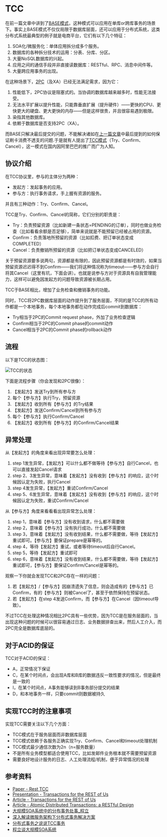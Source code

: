 # TCC

在前一篇文章中讲到了[BASE模式][base.md]，这种模式可以应用在单库or跨库事务的场景下。事实上BASE模式不仅仅局限于数据库层面，还可以应用于分布式系统，这类分布式系统最典型的例子就是电商平台，它们有以下几个特征：

1. SOA化/微服务化：单体应用拆分成多个服务。
2. 数据库的各种拆分技术的运用：分表、分库、分区。
3. 大量NoSQL数据库的兴起。
4. 应用之间的通信手段并非直接读数据库：RESTful、RPC、消息中间件等。
5. 大量跨应用事务的出现。

在这种场景下，[2PC][2pc.md]（及XA）已经无法满足需求，因为它：

1. 性能低下，2PC协议是阻塞式的。当协调的数据库越来越多时，性能无法接受。
2. 无法水平扩展以提升性能，只能靠垂直扩展（提升硬件）——更快的CPU、更快更大的硬盘、更大更快的内存——但是这样很贵，并且很容易遇到极限。
3. 染指其他数据库。
4. 依赖于数据库是否支持2PC（XA）。

而BASE只解决最后提交的问题，不能解决诸如在[上一篇文章][base.md]中最后提到的如何保证刷卡消费不透支的问题.于是就有人提出了[TCC模式][presentation-transactions-http-rest]（Try、Confirm、Cancel），这一模式在国内因阿里巴巴的推广而广为人知。

## 协议介绍

在TCC协议里，参与的主体分为两种：

* 发起方：发起事务的应用。
* 参与方：执行事务请求，手上握有资源的服务。

并且有三种动作：Try、Confirm、Cancel。

TCC是Try、Confirm、Cancel的简称，它们分别的职责是：

* Try：负责预留资源（比如新建一条状态=PENDING的订单），同时也做业务检查（比如看看余额是否足够），简单来说就是不能预留已经被占用的资源。
* Confirm：负责落地所预留的资源（比如扣费、把订单状态变成COMPLETED）
* Cancel：负责撤销所预留的资源（比如把订单状态变成CANCELED）

关于预留资源要多说两句，资源都是有限的，因此预留资源都是有时效的，如果当预留资源迟迟得不到Confirm——我们将这种情况称为timeout——参与方会自行将其Cancel（这里有坑，下面会讲）。也就是说参与方对于资源具有自我管理能力，这样可以避免因发起方的问题导致资源被长期占用。

TCC于BASE相比，增加了业务检查和撤销事务的功能。

同时，TCC将2PC数据库层面的动作提升到了服务层面，不同的是TCC的所有动作都是一个本地事务，每个本地事务都在动作完成后commit到数据库：

* Try相当于2PC的Commit request phase，外加了业务检查逻辑
* Confirm相当于2PC的Commit phase的commit动作
* Cancel相当于2PC的Commit phase的rollback动作

## 流程

以下是TCC的状态图：

![TCC的状态](images/tcc-state-machine.png)

下面是流程步骤（你会发现和2PC很像）：

1. 【发起方】发送Try到所有参与方
2. 每个【参与方】执行Try，预留资源
3. 【发起方】收到所有【参与方】的Try结果
4. 【发起方】发送Confirm/Cancel到所有参与方
5. 每个【参与方】执行Confirm/Cancel
6. 【发起方】收到所有【参与方】的Confirm/Cancel结果

## 异常处理

从【发起方】的角度来看出现异常要怎么处理：

1. step 1发生异常，【发起方】可以什么都不做等待【参与方】自行Cancel，也可以直接发起Cancel请求
2. step 2、3发生异常，意味着【发起方】没有收到【参与方】的响应，这个时候因认定为失败，执行Cancel
3. step 4发生异常，【发起方】重试Confirm/Cancel
4. step 5、6发生异常，意味着【发起方】没有收到【参与方】的响应，这个时候因认定为失败，重试Confirm/Cancel

从【参与方】角度来看看看出现异常怎么处理：

1. step 1，意味着【参与方】没有收到请求，什么都不需要做
2. step 2，意味着【参与方】没有执行成功，什么都不需要做
3. step 3，意味着【发起方】没有收到结果，什么都不需要做，等待【发起方】重试即可。【参与方】要保证prepare是幂等的。
4. step 4，等待【发起方】重试，或者等待timeout后自行Cancel。
5. step 5，等待【发起方】重试即可
6. step 6，意味着【发起方】没有收到结果，什么都不需要做，等待【发起方】重试即可，【参与方】要保证Confirm/Cancel是幂等的。

观察一下你就会发现TCC和2PC存在一样的问题：

1. 若【发起方】/【参与方】因崩溃遗失了信息，则会造成有的【参与方】已Confirm，有的【参与方】则被Cancel了，甚至于依然保持在预留状态。
2. 若【发起方】在step 4发送Confirm，而【参与方】在Cancel（因timeout导致）。

不过TCC在处理这种情况相比2PC具有一些优势，因为TCC是在服务层面的，当出现这种问题的时候可以很容易通过日志、业务数据排查出来，然后人工介入，而2PC完全是数据库底层的。

## 对于ACID的保证

TCC对于ACID的保证：

* A，正常情况下保证
* C，在某个时间点，会出现A库和B库的数据违反一致性要求的情况，但是最终是一致的
* I，在某个时间点，A事务能够读到B事务部分提交的结果
* D，和本地事务一样，只要commit则数据被持久

## 实现TCC时的注意事项

实现TCC需要关注以下几个方面：

* TCC模式在于服务层面而非数据库层面
* TCC模式依赖于各服务正确实现Try、Confirm、Cancel和timeout处理机制
* TCC模式最少通信次数为2n（n=服务数量）
* 不是所有业务模型都适合使用TCC，比如发邮件业务根本就不需要预留资源
* 需要良好地设计服务的日志、人工处理流程/机制，便于异常情况的处理

## 参考资料

* [Paper - Rest TCC][pdf-tcc]
* [Presentation - Transactions for the REST of Us][presentation-transactions-http-rest]
* [Article - Transactions for the REST of Us][article-transactions-http-rest]
* [Article - Atomic Distributed Transactions: a RESTful Design][article-tcc-wsrest]
* [大规模SOA系统中的分布事务处事_程立][slides-tcc-alibaba] 
* [深入解读微服务架构下分布式事务解决方案][article-microservice-transactions-in-depth]
* [分布式事务之说说TCC事务][article-talk-about-tcc]
* [程立谈大规模SOA系统][video-soa-chengli]

[base.md]: base.md
[2pc.md]: 2pc.md
[presentation-transactions-http-rest]: https://www.infoq.com/presentations/Transactions-HTTP-REST
[article-transactions-http-rest]: https://dzone.com/articles/transactions-for-the-rest-of-us
[pdf-tcc]: http://design.inf.usi.ch/sites/default/files/biblio/rest-tcc.pdf
[slides-tcc-alibaba]: https://wenku.baidu.com/view/be946bec0975f46527d3e104.html
[article-microservice-transactions-in-depth]: https://www.jianshu.com/p/f04cc1a696b4
[article-talk-about-tcc]: https://www.toutiao.com/a6340518979443032322/
[article-tcc-wsrest]: http://www.pautasso.info/biblio-pdf/tcc-wsrest2014.pdf
[video-soa-chengli]: http://www.infoq.com/cn/interviews/soa-chengli
